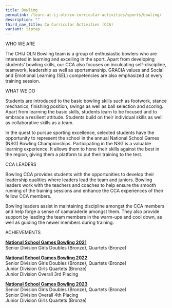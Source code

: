 ```yaml
---
title: Bowling
permalink: /learn-at-ij-oln/co-curricular-activities/sports/bowling/
description: ""
third_nav_title: Co Curricular Activities (CCA)
variant: tiptap
---
```

<p>WHO WE ARE</p><p>The CHIJ OLN Bowling team is a group of enthusiastic bowlers who are interested in learning and excelling in the sport. Apart from developing students’ bowling skills, our CCA also focuses on inculcating self-discipline, teamwork, leadership as well as sportsmanship. GRACIA values and Social and Emotional Learning (SEL) competencies are also emphasized at every training session. </p><p></p><p>WHAT WE DO</p><p>Students are introduced to the basic bowling skills such as footwork, stance mechanics, finishing position, swings as well as ball selection and scoring. Apart from learning the basic skills, students learn to be focused and to embrace a resilient attitude. Students build on their individual skills as well as collaborative skills as a team. </p><p>In the quest to pursue sporting excellence, selected students have the opportunity to represent the school in the annual National School Games (NSG) Bowling Championships. Participating in the NSG is a valuable learning experience. It allows them to hone their skills against the best in the region, giving them a platform to put their training to the test.</p><p>CCA LEADERS</p><p>Bowling CCA provides students with the opportunities to develop their leadership qualities where leaders lead the team and juniors. Bowling leaders work with the teachers and coaches to help ensure the smooth running of the training sessions and enhance the CCA experiences of their fellow CCA members.</p><p>Bowling leaders assist in maintaining discipline amongst the CCA members and help forge a sense of camaraderie amongst them. They also provide support by leading the team members in the warm-ups and cool down, as well as guiding the newer members during training.</p><p>ACHIEVEMENTS</p><p><strong><u>National School Games Bowling 2021</u></strong><br>Senior Division Girls Doubles (Bronze), Quartets (Bronze) </p><p><strong><u>National School Games Bowling 2022</u></strong><br>Senior Division Girls Doubles (Bronze), Quartets (Bronze) <br>Junior Division Girls Quartets (Bronze)<br>Junior Division Overall 3rd Placing</p><p><strong><u>National School Games Bowling 2023</u></strong><br>Senior Division Girls Doubles (Bronze), Quartets (Bronze)<br>Senior Division Overall 4th Placing<br>Junior Division Girls Quartets (Bronze)</p><p></p>